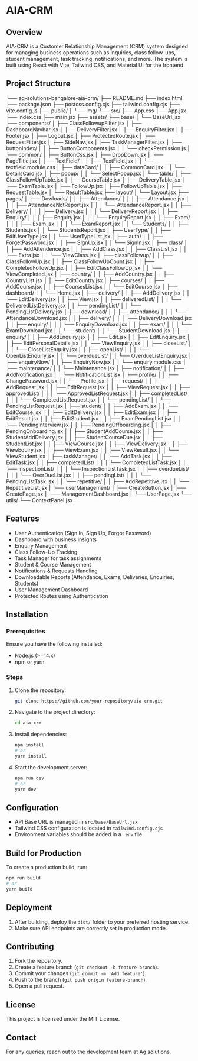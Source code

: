 # AIA-CRM

## Overview

AIA-CRM is a Customer Relationship Management (CRM) system designed for managing business operations such as inquiries, class follow-ups, student management, task tracking, notifications, and more. The system is built using React with Vite, Tailwind CSS, and Material UI for the frontend.

## Project Structure

└── ag-solutions-bangalore-aia-crm/
├── README.md
├── index.html
├── package.json
├── postcss.config.cjs
├── tailwind.config.cjs
├── vite.config.js
├── public/
│ └── img/
└── src/
├── App.css
├── App.jsx
├── index.css
├── main.jsx
├── assets/
├── base/
│ └── BaseUrl.jsx
├── components/
│ ├── ClassFollowupFilter.jsx
│ ├── DashboardNavbar.jsx
│ ├── DeliveryFilter.jsx
│ ├── EnquiryFilter.jsx
│ ├── Footer.jsx
│ ├── Logout.jsx
│ ├── ProtectedRoute.jsx
│ ├── RequestFilter.jsx
│ ├── SideNav.jsx
│ ├── TaskManagerFilter.jsx
│ ├── buttonIndex/
│ │ ├── ButtonComponents.jsx
│ │ └── checkPermission.js
│ └── common/
│ ├── ButtonCss.jsx
│ ├── DropDown.jsx
│ ├── PageTitle.jsx
│ ├── TextField/
│ │ ├── TextField.jsx
│ │ └── textfield.module.css
│ ├── dataCard/
│ │ ├── CommonCard.jsx
│ │ └── DetailsCard.jsx
│ ├── popup/
│ │ └── SelectPopup.jsx
│ └── table/
│ ├── ClassFollowUpTable.jsx
│ ├── CourseTable.jsx
│ ├── DeliveryTable.jsx
│ ├── ExamTable.jsx
│ ├── FollowUp.jsx
│ ├── FollowUpTable.jsx
│ ├── RequestTable.jsx
│ └── ResultTable.jsx
├── layout/
│ └── Layout.jsx
├── pages/
│ ├── Dowloads/
│ │ ├── Attendance/
│ │ │ ├── Attendance.jsx
│ │ │ ├── AttendanceNotReport.jsx
│ │ │ └── AttendanceReport.jsx
│ │ ├── Delivery/
│ │ │ ├── Delivery.jsx
│ │ │ └── DeliveryReport.jsx
│ │ ├── Enquiry/
│ │ │ ├── Enquiry.jsx
│ │ │ └── EnquiryReport.jsx
│ │ ├── Exam/
│ │ │ ├── Exam.jsx
│ │ │ └── ExamReport.jsx
│ │ └── Students/
│ │ ├── Students.jsx
│ │ └── StudentsReport.jsx
│ ├── UserType/
│ │ ├── EditUserType.jsx
│ │ └── UserTypeList.jsx
│ ├── auth/
│ │ ├── ForgetPassword.jsx
│ │ ├── SIgnUp.jsx
│ │ └── SignIn.jsx
│ ├── class/
│ │ ├── AddAttendence.jsx
│ │ ├── AddClass.jsx
│ │ ├── ClassList.jsx
│ │ ├── Extra.jsx
│ │ └── ViewClass.jsx
│ ├── classFollowup/
│ │ ├── ClassFollowUp.jsx
│ │ ├── ClassFollowUpCount.jsx
│ │ ├── CompletedFollowUp.jsx
│ │ ├── EditClassFollowUp.jsx
│ │ └── ViewCompleted.jsx
│ ├── country/
│ │ ├── AddCountry.jsx
│ │ ├── CountryList.jsx
│ │ └── EditCountry.jsx
│ ├── courses/
│ │ ├── AddCourse.jsx
│ │ ├── CoursesList.jsx
│ │ └── EditCourse.jsx
│ ├── dashboard/
│ │ └── Home.jsx
│ ├── delivery/
│ │ ├── AddDelivery.jsx
│ │ ├── EditDelivery.jsx
│ │ ├── View.jsx
│ │ ├── deliveredList/
│ │ │ └── DeliveredListDelivery.jsx
│ │ └── pendingList/
│ │ └── PendingListDelivery.jsx
│ ├── download/
│ │ ├── attendance/
│ │ │ └── AttendanceDownload.jsx
│ │ ├── delivery/
│ │ │ └── DeliveryDownload.jsx
│ │ ├── enquiry/
│ │ │ └── EnquiryDownload.jsx
│ │ ├── exam/
│ │ │ └── ExamDownload.jsx
│ │ └── student/
│ │ └── StudentDownload.jsx
│ ├── enquiry/
│ │ ├── AddEnquiry.jsx
│ │ ├── Edit.jsx
│ │ ├── EditEnquiry.jsx
│ │ ├── EditPersonalDetails.jsx
│ │ ├── ViewEnquiry.jsx
│ │ ├── closeList/
│ │ │ └── CloseListEnquiry.jsx
│ │ ├── openList/
│ │ │ └── OpenListEnquiry.jsx
│ │ └── overdueList/
│ │ └── OverdueListEnquiry.jsx
│ ├── enquiryNow/
│ │ ├── EnquiryNow.jsx
│ │ └── enquiry.module.css
│ ├── maintenance/
│ │ └── Maintenance.jsx
│ ├── notification/
│ │ ├── AddNotification.jsx
│ │ └── NotificationList.jsx
│ ├── profile/
│ │ ├── ChangePassword.jsx
│ │ └── Profile.jsx
│ ├── request/
│ │ ├── AddRequest.jsx
│ │ ├── EditRequest.jsx
│ │ ├── ViewRequest.jsx
│ │ ├── approvedList/
│ │ │ └── ApprovedListRequest.jsx
│ │ ├── completedList/
│ │ │ └── CompletedListRequest.jsx
│ │ └── pendingList/
│ │ └── PendingListRequest.jsx
│ ├── student/
│ │ ├── AddExam.jsx
│ │ ├── EditCourse.jsx
│ │ ├── EditDelivery.jsx
│ │ ├── EditExam.jsx
│ │ ├── EditResult.jsx
│ │ ├── EditStudent.jsx
│ │ ├── ExamPendingList.jsx
│ │ ├── PendingInterview.jsx
│ │ ├── PendingOffboarding.jsx
│ │ ├── PendingOnboarding.jsx
│ │ ├── StudentAddCourse.jsx
│ │ ├── StudentAddDelivery.jsx
│ │ ├── StudentCourseDue.jsx
│ │ ├── StudentList.jsx
│ │ ├── ViewCourse.jsx
│ │ ├── ViewDelivery.jsx
│ │ ├── ViewEquiry.jsx
│ │ ├── ViewExam.jsx
│ │ ├── ViewResult.jsx
│ │ └── ViewStudent.jsx
│ ├── taskManager/
│ │ ├── AddTask.jsx
│ │ ├── EditTask.jsx
│ │ ├── completedList/
│ │ │ └── CompletedListTask.jsx
│ │ ├── inspectionList/
│ │ │ └── InspectionListTask.jsx
│ │ ├── overdueList/
│ │ │ └── OverDueList.jsx
│ │ ├── pendingList/
│ │ │ └── PendingListTask.jsx
│ │ └── repetitive/
│ │ ├── AddRepetitive.jsx
│ │ └── RepetitiveList.jsx
│ └── userManagement/
│ ├── CreateButton.jsx
│ ├── CreatePage.jsx
│ ├── ManagementDashboard.jsx
│ └── UserPage.jsx
└── utils/
└── ContextPanel.jsx

## Features

- User Authentication (Sign In, Sign Up, Forgot Password)
- Dashboard with business insights
- Enquiry Management
- Class Follow-Up Tracking
- Task Manager for task assignments
- Student & Course Management
- Notifications & Requests Handling
- Downloadable Reports (Attendance, Exams, Deliveries, Enquiries, Students)
- User Management Dashboard
- Protected Routes using Authentication

## Installation

### Prerequisites

Ensure you have the following installed:

- Node.js (>=14.x)
- npm or yarn

### Steps

1. Clone the repository:
   ```sh
   git clone https://github.com/your-repository/aia-crm.git
   ```
2. Navigate to the project directory:
   ```sh
   cd aia-crm
   ```
3. Install dependencies:
   ```sh
   npm install
   # or
   yarn install
   ```
4. Start the development server:
   ```sh
   npm run dev
   # or
   yarn dev
   ```

## Configuration

- API Base URL is managed in `src/base/BaseUrl.jsx`
- Tailwind CSS configuration is located in `tailwind.config.cjs`
- Environment variables should be added in a `.env` file

## Build for Production

To create a production build, run:

```sh
npm run build
# or
yarn build
```

## Deployment

1. After building, deploy the `dist/` folder to your preferred hosting service.
2. Make sure API endpoints are correctly set in production mode.

## Contributing

1. Fork the repository.
2. Create a feature branch (`git checkout -b feature-branch`).
3. Commit your changes (`git commit -m 'Add feature'`).
4. Push to the branch (`git push origin feature-branch`).
5. Open a pull request.

## License

This project is licensed under the MIT License.

## Contact

For any queries, reach out to the development team at Ag solutions.
